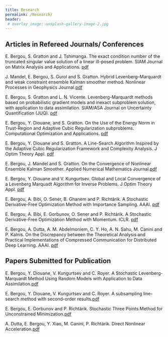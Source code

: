```yaml
---
title: Research
permalink: /Research/
header:
 # overlay_image: unsplash-gallery-image-2.jpg
---
```


##  Articles in Refereed Journals/ Conferences


E. Bergou, S. Gratton and J. Tshimanga. The exact condition number of the truncated singular
value solution of a linear ill-posed problem. SIAM Journal on Matrix Analysis and Applications.
[pdf](https://oatao.univ-toulouse.fr/22597/1/bergou_22597.pdf)

J. Mandel, E. Bergou, S. Gurol and S. Gratton. Hybrid Levenberg–Marquardt and weak constraint
ensemble Kalman smoother method. Nonlinear Processes in Geophysics Journal.[pdf](https://prodinra.inra.fr/ft?id={248E3992-FD68-4BFB-A5DE-0F3E17287115}&original=true) 

 E. Bergou, S. Gratton and L. N. Vicente. Levenberg-Marquardt methods based on probabilistic
gradient models and inexact subproblem solution, with application to data assimilation.
SIAM/ASA Journal on Uncertainty Quantification (JUQ). [pdf](https://hal.archives-ouvertes.fr/hal-02147989/document)

E. Bergou, Y. Diouane, and S. Gratton. On the Use of the Energy Norm in Trust-Region and
Adaptive Cubic Regularization subproblems. Computational Optimization and Applications. [pdf](https://oatao.univ-toulouse.fr/18728/1/Bergou_18728.pdf)

E. Bergou, Y. Diouane and S. Gratton. A Line-Search Algorithm Inspired by the Adaptive
Cubic Regularization Framework and Complexity Analysis. J Optim Theory Appl. [pdf](https://arxiv.org/pdf/1805.11588.pdf)

E. Bergou, J. Mandel and S. Gratton. On the Convergence of Nonlinear Ensemble Kalman Smoother.
Applied Numerical Mathematics Journal.[pdf](https://arxiv.org/pdf/1411.4608.pdf)

E. Bergou, Y. Diouane and V. Kungurtsev. Global and Local Convergence of a Levenberg Marquadt
Algorithm for Inverse Problems. J Optim Theory Appl. [pdf](https://pdfs.semanticscholar.org/6048/ff93f92a865172dc621be1d318ba2c2ed244.pdf)

E. Bergou, A. Bibi, O. Sener, B. Ghanem and P. Richtárik. A Stochastic Derivative-Free Optimization Method with
Importance Sampling. AAAI. [pdf](https://arxiv.org/pdf/1902.01272.pdf)

E. Bergou, A. Bibi, E. Gorbunov, O. Sener and P. Richtárik. A Stochastic Derivative-Free Optimization Method with Momentum. ICLR. [pdf](https://arxiv.org/pdf/1905.13278.pdf)

E. Bergou, A. Dutta, A. M. Abdelmoniem, C. Y. Ho, A. N. Sahu, M. Canini and P. Kalnis. 
On the Discrepancy between the Theoretical Analysis and Practical Implementations of Compressed Communication for Distributed Deep Learning. AAAI. [pdf](https://arxiv.org/pdf/1911.08250.pdf)

##  Papers Submitted for Publication


E. Bergou, Y. Diouane, V. Kungurtsev and C. Royer. A Stochastic Levenberg-Marquardt Method
Using Random Models with Application to Data Assimilation.[pdf](http://www.optimization-online.org/DB_FILE/2018/07/6700.pdf)

E. Bergou, Y. Diouane, V. Kungurtsev and C. Royer. A subsampling line-search method with
second-order results.[pdf](https://arxiv.org/pdf/1810.07211.pdf)

E. Bergou, E. Gorbunov and P. Richtárik. Stochastic Three Points Method for Unconstrained
Minimization.[pdf](https://arxiv.org/pdf/1902.03591.pdf)

A. Dutta, E. Bergou, Y. Xiao, M. Canini, P. Richtárik. Direct Nonlinear Acceleration.[pdf](https://arxiv.org/pdf/1905.11692.pdf)







